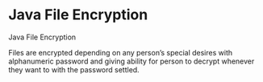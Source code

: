 # Java File Encryption

Java File Encryption

Files are encrypted depending on any person’s special desires with alphanumeric password
and giving ability for person to decrypt whenever they want to with the password settled.
